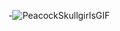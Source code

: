 -![PeacockSkullgirlsGIF](https://github.com/user-attachments/assets/59b390ab-0d35-4f7f-80aa-4fb7d5431013)
